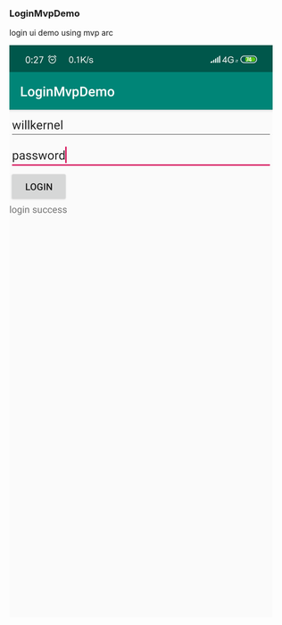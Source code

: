 ### LoginMvpDemo

login ui demo using mvp arc

![](https://github.com/willkernel/LoginMvpDemo/blob/master/loginmvp.png)